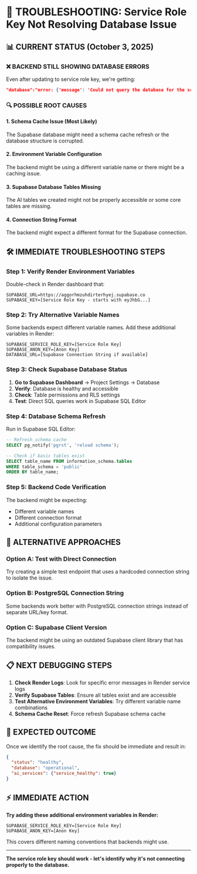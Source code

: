 # 🚨 TROUBLESHOOTING: Service Role Key Not Resolving Database Issue

## 📊 **CURRENT STATUS** (October 3, 2025)

### ❌ **BACKEND STILL SHOWING DATABASE ERRORS**
Even after updating to service role key, we're getting:
```json
"database":"error: {'message': 'Could not query the database for the schema cache. Retrying.', "
```

### 🔍 **POSSIBLE ROOT CAUSES**

#### **1. Schema Cache Issue (Most Likely)**
The Supabase database might need a schema cache refresh or the database structure is corrupted.

#### **2. Environment Variable Configuration**
The backend might be using a different variable name or there might be a caching issue.

#### **3. Supabase Database Tables Missing**
The AI tables we created might not be properly accessible or some core tables are missing.

#### **4. Connection String Format**
The backend might expect a different format for the Supabase connection.

## 🛠️ **IMMEDIATE TROUBLESHOOTING STEPS**

### **Step 1: Verify Render Environment Variables**
Double-check in Render dashboard that:
```
SUPABASE_URL=https://aggorhmzuhdirterhyej.supabase.co
SUPABASE_KEY=[Service Role Key - starts with eyJhbG...]
```

### **Step 2: Try Alternative Variable Names**
Some backends expect different variable names. Add these additional variables in Render:
```
SUPABASE_SERVICE_ROLE_KEY=[Service Role Key]
SUPABASE_ANON_KEY=[Anon Key] 
DATABASE_URL=[Supabase Connection String if available]
```

### **Step 3: Check Supabase Database Status**
1. **Go to Supabase Dashboard** → Project Settings → Database
2. **Verify**: Database is healthy and accessible
3. **Check**: Table permissions and RLS settings
4. **Test**: Direct SQL queries work in Supabase SQL Editor

### **Step 4: Database Schema Refresh**
Run in Supabase SQL Editor:
```sql
-- Refresh schema cache
SELECT pg_notify('pgrst', 'reload schema');

-- Check if basic tables exist
SELECT table_name FROM information_schema.tables 
WHERE table_schema = 'public' 
ORDER BY table_name;
```

### **Step 5: Backend Code Verification**
The backend might be expecting:
- Different variable names
- Different connection format
- Additional configuration parameters

## 🎯 **ALTERNATIVE APPROACHES**

### **Option A: Test with Direct Connection**
Try creating a simple test endpoint that uses a hardcoded connection string to isolate the issue.

### **Option B: PostgreSQL Connection String**
Some backends work better with PostgreSQL connection strings instead of separate URL/key format.

### **Option C: Supabase Client Version**
The backend might be using an outdated Supabase client library that has compatibility issues.

## 📋 **NEXT DEBUGGING STEPS**

1. **Check Render Logs**: Look for specific error messages in Render service logs
2. **Verify Supabase Tables**: Ensure all tables exist and are accessible
3. **Test Alternative Environment Variables**: Try different variable name combinations
4. **Schema Cache Reset**: Force refresh Supabase schema cache

## 🚀 **EXPECTED OUTCOME**

Once we identify the root cause, the fix should be immediate and result in:
```json
{
  "status": "healthy", 
  "database": "operational",
  "ai_services": {"service_healthy": true}
}
```

## ⚡ **IMMEDIATE ACTION**

**Try adding these additional environment variables in Render:**
```
SUPABASE_SERVICE_ROLE_KEY=[Service Role Key]
SUPABASE_ANON_KEY=[Anon Key]
```

This covers different naming conventions that backends might use.

---

**The service role key should work - let's identify why it's not connecting properly to the database.**